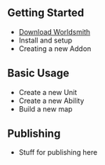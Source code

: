## Getting Started 
* [Download Worldsmith]({{site.baseurl}}/download.html)
* Install and setup
* Creating a new Addon

## Basic Usage 
* Create a new Unit
* Create a new Ability
* Build a new map

## Publishing 
* Stuff for publishing here